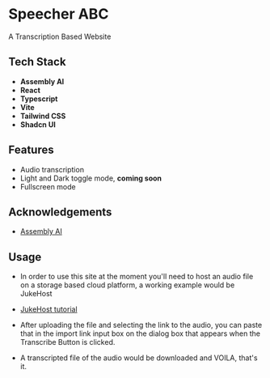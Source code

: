 
# Speecher ABC

A Transcription Based Website



## Tech Stack

- **Assembly AI**
- **React**
- **Typescript**
- **Vite**
- **Tailwind CSS**
- **Shadcn UI**



## Features

- Audio transcription
- Light and Dark toggle mode, **coming soon**
- Fullscreen mode



## Acknowledgements

 - [Assembly AI](https://www.assemblyai.com)


## Usage
- In order to use this site at the moment you'll need to host an audio file on a storage based cloud platform, a working example would be JukeHost

- [JukeHost tutorial](https://gist.github.com/Moutard3/b925b090ab1d6d20a5d20f054bae7bca#mp3-direct-link-hosting)

- After uploading the file and selecting the link to the audio, you can paste that in the import link input box on the dialog box that appears when the Transcribe Button is clicked.

- A transcripted file of the audio would be downloaded and VOILA, that's it.
